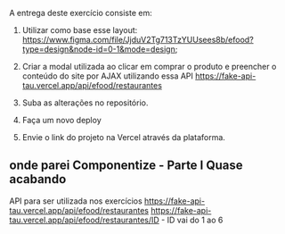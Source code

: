A entrega deste exercício consiste em:

1) Utilizar como base esse layout: https://www.figma.com/file/JjduV2Tg713TzYUUsees8b/efood?type=design&node-id=0-1&mode=design;

2) Criar a modal utilizada ao clicar em comprar o produto e preencher o conteúdo do site por AJAX utilizando essa API https://fake-api-tau.vercel.app/api/efood/restaurantes

3) Suba as alterações no repositório.

4) Faça um novo deploy

5) Envie o link do projeto na Vercel através da plataforma.

## onde parei Componentize - Parte I Quase acabando

API para ser utilizada nos exercícios
https://fake-api-tau.vercel.app/api/efood/restaurantes
https://fake-api-tau.vercel.app/api/efood/restaurantes/ID - ID vai do 1 ao 6
